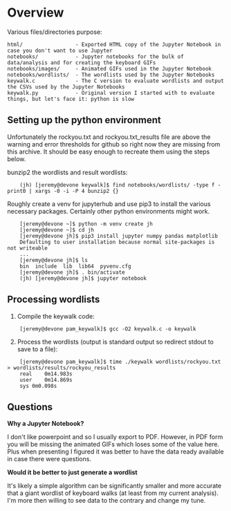 # Overview


Various files/directories purpose:
    
    html/                 - Exported HTML copy of the Jupyter Notebook in case you don't want to use Jupyter
    notebooks/            - Jupyter notebooks for the bulk of data/analysis and for creating the keyboard GIFs
    notebooks/images/     - Animated GIFs used in the Jupyter Notebook
    notebooks/wordlists/  - The wordlists used by the Jupyter Notebooks
    keywalk.c             - The C version to evaluate wordlists and output the CSVs used by the Jupyter Notebooks
    keywalk.py            - Original version I started with to evaluate things, but let's face it: python is slow

## Setting up the python environment

Unfortunately the rockyou.txt and rockyou.txt_results file are above the warning and error thresholds for github so right now they are missing from this archive.  It should be easy enough to recreate them using the steps below.

bunzip2 the wordlists and result wordlists:

```
    (jh) [jeremy@devone keywalk]$ find notebooks/wordlists/ -type f -print0 | xargs -0 -i -P 4 bunzip2 {}
```


Roughly create a venv for jupyterhub and use pip3 to install the various necessary packages.  Certainly other python environments might work.

```
    [jeremy@devone ~]$ python -m venv create jh
    [jeremy@devone ~]$ cd jh
    [jeremy@devone jh]$ pip3 install jupyter numpy pandas matplotlib
    Defaulting to user installation because normal site-packages is not writeable
    ...
    [jeremy@devone jh]$ ls
    bin  include  lib  lib64  pyvenv.cfg
    [jeremy@devone jh]$ . bin/activate
    (jh) [jeremy@devone jh]$ jupyter notebook
```


## Processing wordlists

1. Compile the keywalk code:

```
    [jeremy@devone pam_keywalk]$ gcc -O2 keywalk.c -o keywalk
```

2. Process the wordlists (output is standard output so redirect stdout to save to a file):
```
    [jeremy@devone pam_keywalk]$ time ./keywalk wordlists/rockyou.txt  > wordlists/results/rockyou_results
    real	0m14.983s
    user	0m14.869s
    sys	0m0.098s
```


## Questions

**Why a Jupyter Notebook?**

I don't like powerpoint and so I usually export to PDF.  However, in PDF form you will be missing the animated GIFs which loses some of the value here.  Plus when presenting I figured it was better to have the data ready available in case there were questions.


**Would it be better to just generate a wordlist**

It's likely a simple algorithm can be significantly smaller and more accurate that a giant wordlist of keyboard walks (at least from my current analysis).  I'm more then willing to see data to the contrary and change my tune.

